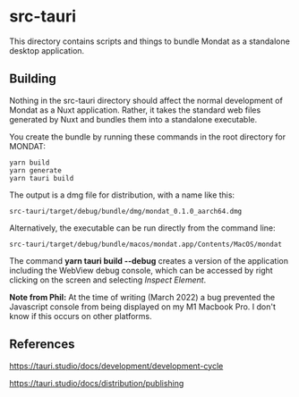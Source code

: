 # src-tauri


This directory contains scripts and things to bundle Mondat as a standalone desktop application.


## Building
Nothing in the src-tauri directory should affect the normal development of Mondat as a Nuxt application. Rather, it takes the standard web files generated by Nuxt and bundles them into a standalone executable.

You create the bundle by running these commands in the root directory for MONDAT:

    yarn build
    yarn generate
    yarn tauri build

The output is a dmg file for distribution, with a name like this:

`src-tauri/target/debug/bundle/dmg/mondat_0.1.0_aarch64.dmg`

Alternatively, the executable can be run directly from the command line:

`src-tauri/target/debug/bundle/macos/mondat.app/Contents/MacOS/mondat`

The command __yarn tauri build --debug__ creates a version of the application including the WebView debug console, which can be accessed by right clicking on the screen and selecting _Inspect Element_.

**Note from Phil:** At the time of writing (March 2022) a bug prevented the Javascript console from being displayed on my M1 Macbook Pro. I don't know if this occurs on other platforms.


## References
https://tauri.studio/docs/development/development-cycle

https://tauri.studio/docs/distribution/publishing